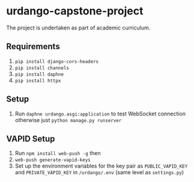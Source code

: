 # urdango-capstone-project
The project is undertaken as part of academic curriculum.

## Requirements

1. `pip install django-cors-headers`
2. `pip install channels`
3. `pip install daphne`
4. `pip install httpx`

## Setup
1. Run `daphne urdango.asgi:application` to test WebSocket connection otherwise just `python manage.py runserver`

## VAPID Setup
1. Run `npm install web-push -g` then
2. `web-push generate-vapid-keys`
3. Set up the environment variables for the key pair as
`PUBLIC_VAPID_KEY` and `PRIVATE_VAPID_KEY` in `/urdango/.env` (same level as `settings.py`)